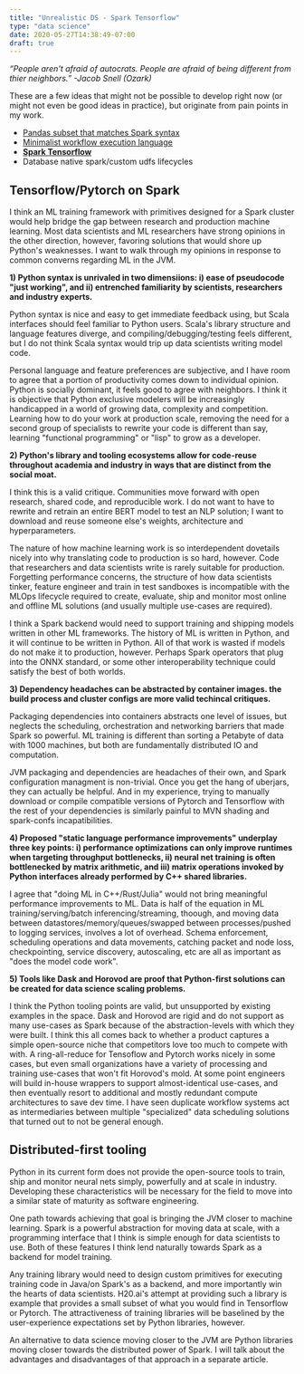 ```yaml
---
title: "Unrealistic DS - Spark Tensorflow"
type: "data science"
date: 2020-05-27T14:38:49-07:00
draft: true
---
```


_“People aren't afraid of autocrats. People are afraid of being
different from thier neighbors.” -Jacob Snell (Ozark)_ 

These are a few ideas that might not be possible
to develop right now (or might not even be good ideas in practice),
but originate from pain points in my work.

 * [Pandas subset that matches Spark
   syntax](../pandas-spark-dataframes)
 * [Minimalist workflow execution
   language](../minimalist-workflow-execution')
 * [__Spark Tensorflow__](../spark-tf)
 * Database native spark/custom udfs lifecycles

## Tensorflow/Pytorch on Spark

I think an ML training framework with primitives designed for
a Spark cluster would help bridge the gap between research and
production machine learning. Most data scientists and ML
researchers have strong opinions in the other direction, however,
favoring solutions that would shore up Python's weaknesses. I want
to walk through my opinions in response to common converns regarding
ML in the JVM.

**1) Python syntax is unrivaled in two dimensiions: i) ease of pseudocode
"just working", and ii) entrenched familiarity by scientists,
researchers and industry experts.**

Python syntax is nice and easy to get immediate feedback using, but
Scala interfaces should feel familiar to Python users. Scala's
library structure and language features diverge,
and compiling/debugging/testing feels different, but I do not
think Scala syntax would trip up data scientists writing model code.

Personal language and feature preferences are subjective, and I have
room to agree that a portion of productivity comes down to individual
opinion. Python is socially dominant, it feels good to agree with neighbors.
I think it is objective that Python exclusive modelers will be increasingly
handicapped in a world of growing data, complexity and competition.
Learning how to do your work at production scale,
removing the need for a second group of specialists to rewrite your code is
different than say, learning "functional programming" or "lisp" to grow
as a developer.

**2) Python's library and tooling ecosystems allow for code-reuse throughout
academia and industry in ways that are distinct from the social moat.**

I think this is a valid critique. Communities move forward with open research,
shared code, and reproducible work. I do not want to have to rewrite and
retrain an entire BERT model to test an NLP solution; I want to download
and reuse someone else's weights, architecture and hyperparameters.

The nature of how machine learning work is so interdependent dovetails nicely
into why translating code to production is so hard, however. Code that
researchers and data scientists write is rarely suitable for
production. Forgetting performance concerns, the structure of how
data scientists tinker, feature engineer and train in test sandboxes is incompatible
with the MLOps lifecycle required to create, evaluate, ship and monitor
most online and offline ML solutions (and usually multiple use-cases are
required).

I think a Spark backend would need to support training and shipping
models written in other ML frameworks. The history of ML is written in
Python, and it will continue to be written in Python. All of that work is wasted if
models do not make it to production, however. Perhaps Spark operators
that plug into the ONNX standard, or some other interoperability
technique could satisfy the best of both worlds.

**3) Dependency headaches can be abstracted by container images.
the build process and cluster configs are more valid techincal
critiques.**

Packaging dependencies into containers abstracts one level of issues, but
neglects the scheduling, orchestration and networking barriers that made
Spark so powerful. ML training is different than sorting a Petabyte of
data with 1000 machines, but both are fundamentally distributed IO and
computation.

JVM packaging and dependencies are headaches of their own, and Spark
configuration managment is non-trivial. Once you get the hang of
uberjars, they can actually be helpful. And in my experience, trying to
manually download or compile compatible versions of Pytorch and
Tensorflow with the rest of your dependencies is similarly painful to
MVN shading and spark-confs incapatibilities.

**4) Proposed "static language performance improvements" underplay three key
points: i) performance optimizations can only improve runtimes when targeting
throughput bottlenecks, ii) neural net training is often bottlenecked by
matrix arithmetic, and iii) matrix operations invoked by Python interfaces
already performed by C++ shared libraries.**

I agree that "doing ML in C++/Rust/Julia" would not bring meaningful
performance improvements to ML. Data is half of the equation in
ML training/serving/batch inferencing/streaming, thoough, and moving data between
datastores/memory/queues/swapped between
processes/pushed to logging services, involves a lot of overhead.
Schema enforcement, scheduling operations and data movements, catching
packet and node loss, checkpointing, service discovery, autoscaling, etc
are all as important as "does the model code work".

**5) Tools like Dask and Horovod are proof that Python-first solutions can
be created for data science scaling problems.**

I think the Python tooling points are valid, but unsupported by existing
examples in the space. Dask and Horovod are rigid and do not support
as many use-cases as Spark because of the abstraction-levels with
which they were built. I think this all comes back to whether a product
captures a simple open-source niche that competitors love too much to
compete with with. A ring-all-reduce for Tensoflow and Pytorch works
nicely in some cases, but even small organizations have a variety of
processing and training use-cases that won't fit Horovod's mold. At some
point engineers will build in-house wrappers to support almost-identical
use-cases, and then eventually resort to additional and mostly redundant
compute architectures to save dev time. I have seen duplicate workflow
systems act as intermediaries between multiple "specialized" data scheduling
solutions that turned out to not be general enough.

## Distributed-first tooling

Python in its current form does not provide the open-source tools to
train, ship and monitor neural nets simply, powerfully and at scale in
industry. Developing these characteristics will be necessary for the
field to move into a similar state of maturity as software engineering.

One path towards achieving that goal is bringing the JVM closer to
machine learning. Spark is a powerful abstraction for moving
data at scale, with a programming interface that I think is simple
enough for data scientists to use. Both of these features I think lend
naturally towards Spark as a backend for model training.

Any training library would need to design custom primitives for
executing training code
in Java/on Spark's as a backend, and more importantly win
the hearts of data scientists. H20.ai's attempt at providing such a
library is example that provides a small subset of what you would find in
Tensorflow or Pytorch. The attractiveness of training libraries will
be baselined by the user-experience expectations set by Python libraries,
however.

An alternative to data science moving closer to the JVM are Python
libraries moving closer towards the distributed power of Spark. I
will talk about the advantages and disadvantages of that approach
in a separate article.

